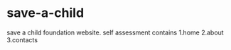 # save-a-child
save a child foundation website. self assessment
contains 
1.home
2.about
3.contacts
